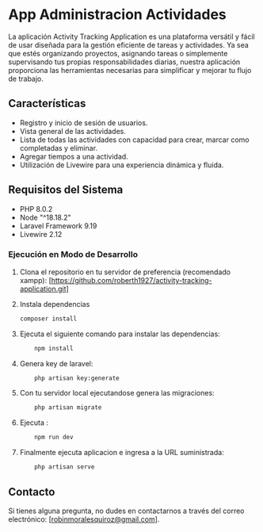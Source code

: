 # App Administracion Actividades
La aplicación Activity Tracking Application es una plataforma versátil y fácil de usar diseñada para la gestión eficiente de tareas y actividades. Ya sea que estés organizando proyectos, asignando tareas o simplemente supervisando tus propias responsabilidades diarias, nuestra aplicación proporciona las herramientas necesarias para simplificar y mejorar tu flujo de trabajo.

## Características

- Registro y inicio de sesión de usuarios.
- Vista general de las actividades.
- Lista de todas las actividades con capacidad para crear, marcar como completadas y eliminar.
- Agregar tiempos a una actividad.
- Utilización de Livewire para una experiencia dinámica y fluida.

## Requisitos del Sistema

- PHP 8.0.2
- Node "^18.18.2"
- Laravel Framework 9.19
- Livewire 2.12

### Ejecución en Modo de Desarrollo 
1. Clona el repositorio en tu servidor de preferencia (recomendado xampp): [https://github.com/roberth1927/activity-tracking-application.git]

2. Instala dependencias
     ```bash
     composer install
   ```

3. Ejecuta el siguiente comando para instalar las dependencias:
    ```bash
        npm install
   ```
  
4. Genera key de laravel:
    ```bash
        php artisan key:generate
    ```

5. Con tu servidor local ejecutandose genera las migraciones:
    ```bash
        php artisan migrate
    ```

6. Ejecuta :
    ```bash
        npm run dev
    ```

7. Finalmente ejecuta aplicacion e ingresa a la URL suministrada:
    ```bash
        php artisan serve
    ```


## Contacto
Si tienes alguna pregunta, no dudes en contactarnos a través del correo electrónico: [robinmoralesquiroz@gmail.com]. 
